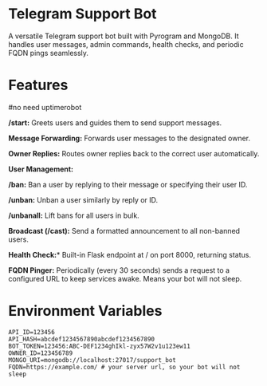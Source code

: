 # Telegram Support Bot

A versatile Telegram support bot built with Pyrogram and MongoDB. It handles user messages, admin commands, health checks, and periodic FQDN pings seamlessly.


# Features

#no need uptimerobot

**/start:** Greets users and guides them to send support messages.

**Message Forwarding:** Forwards user messages to the designated owner.

**Owner Replies:** Routes owner replies back to the correct user automatically.

**User Management:**

**/ban:** Ban a user by replying to their message or specifying their user ID.

**/unban:** Unban a user similarly by reply or ID.

**/unbanall:** Lift bans for all users in bulk.


**Broadcast (/cast):** Send a formatted announcement to all non-banned users.

**Health Check:*** Built-in Flask endpoint at / on port 8000, returning status.

**FQDN Pinger:** Periodically (every 30 seconds) sends a request to a configured URL to keep services awake. Means your bot will not sleep.

# Environment Variables

```env
API_ID=123456
API_HASH=abcdef1234567890abcdef1234567890
BOT_TOKEN=123456:ABC-DEF1234ghIkl-zyx57W2v1u123ew11
OWNER_ID=123456789
MONGO_URI=mongodb://localhost:27017/support_bot
FQDN=https://example.com/ # your server url, so your bot will not sleep

